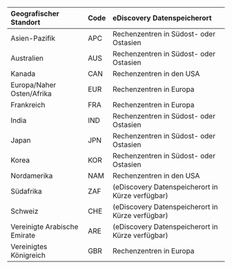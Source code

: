 
|**Geografischer Standort**             |**Code**|**eDiscovery Datenspeicherort**      |
|:----------------------------|:-------|:---------------------------------|
|Asien-Pazifik                 |APC     |Rechenzentren in Südost- oder Ostasien|
|Australien                    |AUS     |Rechenzentren in Südost- oder Ostasien|
|Kanada                       |CAN     |Rechenzentren in den USA                    |
|Europa/Naher Osten/Afrika|EUR     |Rechenzentren in Europa                |
|Frankreich                       |FRA     |Rechenzentren in Europa                |
|India                        |IND     |Rechenzentren in Südost- oder Ostasien|
|Japan                        |JPN     |Rechenzentren in Südost- oder Ostasien|
|Korea                        |KOR     |Rechenzentren in Südost- oder Ostasien|
|Nordamerika                |NAM     |Rechenzentren in den USA                    |
|Südafrika                 |ZAF     |(eDiscovery Datenspeicherort in Kürze verfügbar)|
|Schweiz                  |CHE     |(eDiscovery Datenspeicherort in Kürze verfügbar)|
|Vereinigte Arabische Emirate         |ARE     |(eDiscovery Datenspeicherort in Kürze verfügbar)|
|Vereinigtes Königreich               |GBR     |Rechenzentren in Europa                |

